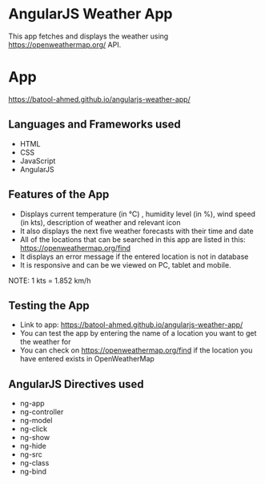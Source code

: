 ﻿# AngularJS Weather App
This app fetches and displays the weather using https://openweathermap.org/ API.

# App
https://batool-ahmed.github.io/angularjs-weather-app/

## Languages and Frameworks used
- HTML
- CSS
- JavaScript
- AngularJS

## Features of the App
- Displays current temperature (in °C) , humidity level (in %), wind speed (in kts), description of weather and relevant icon
- It also displays the next five weather forecasts with their time and date
- All of the locations that can be searched in this app are listed in this: https://openweathermap.org/find
- It displays an error message if the entered location is not in database
- It is responsive and can be we viewed on PC, tablet and mobile.

NOTE: 1 kts = 1.852 km/h

## Testing the App
- Link to app: https://batool-ahmed.github.io/angularjs-weather-app/
- You can test the app by entering the name of a location you want to get the weather for
- You can check on https://openweathermap.org/find if the location you have entered exists in OpenWeatherMap

## AngularJS Directives used
- ng-app
- ng-controller
- ng-model
- ng-click
- ng-show
- ng-hide
- ng-src
- ng-class
- ng-bind

